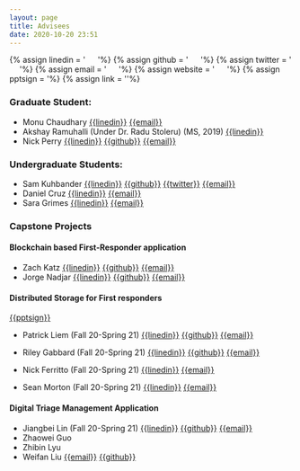 ```yaml
---
layout: page
title: Advisees
date: 2020-10-20 23:51
---
```

{% assign linedin = ' &emsp; <i class="fa fa-linkedin"></i>'%}
{% assign github = ' &emsp; <i class="fa fa-github"></i>'%}
{% assign twitter = ' &emsp; <i class="fa fa-twitter"></i>'%}
{% assign email = ' &emsp; <i class="fa fa-envelope-o"></i>'%}
{% assign website = ' &emsp; <i class="fa fa-globe"></i>'%}
{% assign pptsign =  <i class="fa fa-file-powerpoint-o"></i>'%}
{% assign link = '<i class="fa fa-link"></i>'%}




### Graduate Student:
- Monu Chaudhary	[{{linedin}}](https://www.linkedin.com/in/monu-chaudhary/)				[{{email}}](chaudhm3@miamioh.edu)
- Akshay Ramuhalli (Under Dr. Radu Stoleru) (MS, 2019) [{{linedin}}](https://www.linkedin.com/in/akshay-ramuhally/)
- Nick Perry	[{{linedin}}](https://www.linkedin.com/in/nicholas-a-perry)	[{{github}}](https://github.com/nick-perry14)			[{{email}}](perryna4@miamioh.edu)

### Undergraduate Students:
- Sam Kuhbander	[{{linedin}}](https://www.linkedin.com/in/samuel-kuhbander/)	[{{github}}](https://github.com/samkuhbander)		[{{twitter}}](https://twitter.com/KuhbanderSam)	[{{email}}](kuhbansc@miamioh.edu)
- Daniel Cruz	[{{linedin}}](www.linkedin.com/in/daniel-g-cruz)	[{{email}}](cruzdg@miamioh.edu)
- Sara Grimes	[{{linedin}}](www.linkedin.com/in/sara-grimes-9a09661a5)				[{{email}}](grimessi@miamioh.edu)


### Capstone Projects
#### Blockchain based First-Responder application
- Zach Katz	[{{linedin}}](https://www.linkedin.com/in/zach-katz-32101019a)	[{{github}}](GitHub.com/zakatz)			[{{email}}](katzza@miamioh.edu)
- Jorge Nadjar	[{{linedin}}](https://www.linkedin.com/in/jorge-nadjar/)	[{{github}}](https://github.com/jorgenadjar)			[{{email}}](nadjarjn@miamioh.edu)


#### Distributed Storage for First responders
[{{pptsign}}](ppt/2021_distributed_storage.pptx)

- Patrick Liem (Fall 20-Spring 21) [{{linedin}}](https://www.linkedin.com/in/patrick-liem/)     [{{github}}](https://github.com/patrickliem)  [{{email}}](patrickliem00@gmail.com)

- Riley Gabbard (Fall 20-Spring 21) [{{linedin}}](https://www.linkedin.com/in/riley-gabbard-b01878130)     [{{github}}](https://github.com/RileyGabbard) [{{email}}](mailto:rileygabbard@gmail.com)

- Nick Ferritto (Fall 20-Spring 21) [{{linedin}}](https://www.linkedin.com/in/nick-ferritto-7509a1171/) [{{email}}](mailto:nferritto@att.net)

- Sean Morton (Fall 20-Spring 21) [{{linedin}}](https://www.linkedin.com/in/sean-morton-66685116b/)   [{{email}}](smorton684@gmail.com)


#### Digital Triage Management Application
- Jiangbei Lin (Fall 20-Spring 21) [{{linedin}}](https:/www.linkedin.com/in/jiangbei-lin-085aa81b9)     [{{github}}](https://github.com/linj16) [{{email}}](1072112733@qq.com)
- Zhaowei Guo
- Zhibin Lyu
- Weifan Liu  [{{email}}](mailto:1365225174@qq.com) [{{github}}](https://github.com/weifan1999)
